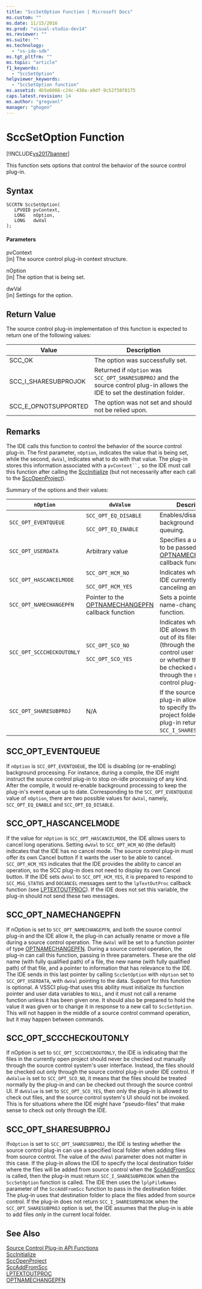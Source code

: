 ```yaml
---
title: "SccSetOption Function | Microsoft Docs"
ms.custom: ""
ms.date: 11/15/2016
ms.prod: "visual-studio-dev14"
ms.reviewer: ""
ms.suite: ""
ms.technology: 
  - "vs-ide-sdk"
ms.tgt_pltfrm: ""
ms.topic: "article"
f1_keywords: 
  - "SccSetOption"
helpviewer_keywords: 
  - "SccSetOption function"
ms.assetid: 4b5e6666-c24c-438a-a9df-9c52f58f8175
caps.latest.revision: 14
ms.author: "gregvanl"
manager: "ghogen"
---
```

# SccSetOption Function
[!INCLUDE[vs2017banner](../includes/vs2017banner.md)]

This function sets options that control the behavior of the source control plug-in.  
  
## Syntax  
  
```cpp#  
SCCRTN SccSetOption(  
   LPVOID pvContext,  
   LONG   nOption,  
   LONG   dwVal  
);  
```  
  
#### Parameters  
 pvContext  
 [in] The source control plug-in context structure.  
  
 nOption  
 [in] The option that is being set.  
  
 dwVal  
 [in] Settings for the option.  
  
## Return Value  
 The source control plug-in implementation of this function is expected to return one of the following values:  
  
|Value|Description|  
|-----------|-----------------|  
|SCC_OK|The option was successfully set.|  
|SCC_I_SHARESUBPROJOK|Returned if `nOption` was `SCC_OPT_SHARESUBPROJ` and the source control plug-in allows the IDE to set the destination folder.|  
|SCC_E_OPNOTSUPPORTED|The option was not set and should not be relied upon.|  
  
## Remarks  
 The IDE calls this function to control the behavior of the source control plug-in. The first parameter, `nOption`, indicates the value that is being set, while the second, `dwVal`, indicates what to do with that value. The plug-in stores this information associated with a `pvContext``,` so the IDE must call this function after calling the [SccInitialize](../extensibility/sccinitialize-function.md) (but not necessarily after each call to the [SccOpenProject](../extensibility/sccopenproject-function.md)).  
  
 Summary of the options and their values:  
  
|`nOption`|`dwValue`|Description|  
|---------------|---------------|-----------------|  
|`SCC_OPT_EVENTQUEUE`|`SCC_OPT_EQ_DISABLE`<br /><br /> `SCC_OPT_EQ_ENABLE`|Enables/disables background event queuing.|  
|`SCC_OPT_USERDATA`|Arbitrary value|Specifies a user value to be passed to the [OPTNAMECHANGEPFN](../extensibility/optnamechangepfn.md) callback function.|  
|`SCC_OPT_HASCANCELMODE`|`SCC_OPT_HCM_NO`<br /><br /> `SCC_OPT_HCM_YES`|Indicates whether the IDE currently supports canceling an operation.|  
|`SCC_OPT_NAMECHANGEPFN`|Pointer to the [OPTNAMECHANGEPFN](../extensibility/optnamechangepfn.md) callback function|Sets a pointer to a name-change callback function.|  
|`SCC_OPT_SCCCHECKOUTONLY`|`SCC_OPT_SCO_NO`<br /><br /> `SCC_OPT_SCO_YES`|Indicates whether the IDE allows the checking out of its files manually (through the source control user interface) or whether they must be checked out only through the source control plug-in.|  
|`SCC_OPT_SHARESUBPROJ`|N/A|If the source control plug-in allows the IDE to specify the local project folder, the plug-in returns `SCC_I_SHARESUBPROJOK`.|  
  
## SCC_OPT_EVENTQUEUE  
 If `nOption` is `SCC_OPT_EVENTQUEUE`, the IDE is disabling (or re-enabling) background processing. For instance, during a compile, the IDE might instruct the source control plug-in to stop on-idle processing of any kind. After the compile, it would re-enable background processing to keep the plug-in's event queue up to date. Corresponding to the `SCC_OPT_EVENTQUEUE` value of `nOption`, there are two possible values for `dwVal`, namely, `SCC_OPT_EQ_ENABLE` and `SCC_OPT_EQ_DISABLE`.  
  
## SCC_OPT_HASCANCELMODE  
 If the value for `nOption` is `SCC_OPT_HASCANCELMODE`, the IDE allows users to cancel long operations. Setting `dwVal` to `SCC_OPT_HCM_NO` (the default) indicates that the IDE has no cancel mode. The source control plug-in must offer its own Cancel button if it wants the user to be able to cancel. `SCC_OPT_HCM_YES` indicates that the IDE provides the ability to cancel an operation, so the SCC plug-in does not need to display its own Cancel button. If the IDE sets `dwVal` to `SCC_OPT_HCM_YES`, it is prepared to respond to `SCC_MSG_STATUS` and `DOCANCEL` messages sent to the `lpTextOutProc` callback function (see [LPTEXTOUTPROC](../extensibility/lptextoutproc.md)). If the IDE does not set this variable, the plug-in should not send these two messages.  
  
## SCC_OPT_NAMECHANGEPFN  
 If nOption is set to `SCC_OPT_NAMECHANGEPFN`, and both the source control plug-in and the IDE allow it, the plug-in can actually rename or move a file during a source control operation. The `dwVal` will be set to a function pointer of type [OPTNAMECHANGEPFN](../extensibility/optnamechangepfn.md). During a source control operation, the plug-in can call this function, passing in three parameters. These are the old name (with fully qualified path) of a file, the new name (with fully qualified path) of that file, and a pointer to information that has relevance to the IDE. The IDE sends in this last pointer by calling `SccSetOption` with `nOption` set to `SCC_OPT_USERDATA`, with `dwVal` pointing to the data. Support for this function is optional. A VSSCI plug-that uses this ability must initialize its function pointer and user data variables to `NULL`, and it must not call a rename function unless it has been given one. It should also be prepared to hold the value it was given or to change it in response to a new call to `SccSetOption`. This will not happen in the middle of a source control command operation, but it may happen between commands.  
  
## SCC_OPT_SCCCHECKOUTONLY  
 If nOption is set to `SCC_OPT_SCCCHECKOUTONLY`, the IDE is indicating that the files in the currently open project should never be checked out manually through the source control system's user interface. Instead, the files should be checked out only through the source control plug-in under IDE control. If `dwValue` is set to `SCC_OPT_SCO_NO`, it means that the files should be treated normally by the plug-in and can be checked out through the source control UI. If `dwValue` is set to `SCC_OPT_SCO_YES`, then only the plug-in is allowed to check out files, and the source control system's UI should not be invoked. This is for situations where the IDE might have "pseudo-files" that make sense to check out only through the IDE.  
  
## SCC_OPT_SHARESUBPROJ  
 If`nOption` is set to `SCC_OPT_SHARESUBPROJ`, the IDE is testing whether the source control plug-in can use a specified local folder when adding files from source control. The value of the `dwVal` parameter does not matter in this case. If the plug-in allows the IDE to specify the local destination folder where the files will be added from source control when the [SccAddFromScc](../extensibility/sccaddfromscc-function.md) is called, then the plug-in must return `SCC_I_SHARESUBPROJOK` when the `SccSetOption` function is called. The IDE then uses the `lplpFileNames` parameter of the `SccAddFromScc` function to pass in the destination folder. The plug-in uses that destination folder to place the files added from source control. If the plug-in does not return `SCC_I_SHARESUBPROJOK` when the `SCC_OPT_SHARESUBPROJ` option is set, the IDE assumes that the plug-in is able to add files only in the current local folder.  
  
## See Also  
 [Source Control Plug-in API Functions](../extensibility/source-control-plug-in-api-functions.md)   
 [SccInitialize](../extensibility/sccinitialize-function.md)   
 [SccOpenProject](../extensibility/sccopenproject-function.md)   
 [SccAddFromScc](../extensibility/sccaddfromscc-function.md)   
 [LPTEXTOUTPROC](../extensibility/lptextoutproc.md)   
 [OPTNAMECHANGEPFN](../extensibility/optnamechangepfn.md)

